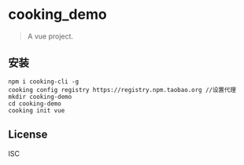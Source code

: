 # cooking_demo
> A vue project.

## 安装
```shell
npm i cooking-cli -g
cooking config registry https://registry.npm.taobao.org //设置代理
mkdir cooking-demo
cd cooking-demo
cooking init vue
```



## License
ISC
